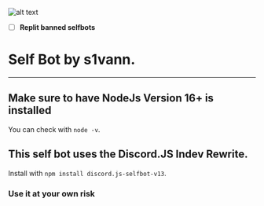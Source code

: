 ![alt text](https://media.discordapp.net/attachments/943677171384320001/1181309420395839519/IMG_4841.gif)

- [ ] __**Replit banned selfbots**__

# Self Bot by s1vann.
-----

## Make sure to have NodeJs Version 16+ is installed
You can check with ```node -v```.

## This self bot uses the Discord.JS Indev Rewrite.
Install with ```npm install discord.js-selfbot-v13```.


### Use it at your own risk
